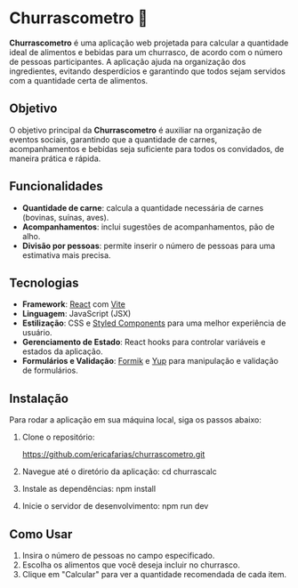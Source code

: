 # Churrascometro 🍖

**Churrascometro** é uma aplicação web projetada para calcular a quantidade ideal de alimentos e bebidas para um churrasco, de acordo com o número de pessoas participantes. A aplicação ajuda na organização dos ingredientes, evitando desperdícios e garantindo que todos sejam servidos com a quantidade certa de alimentos.


## Objetivo
O objetivo principal da **Churrascometro** é auxiliar na organização de eventos sociais, garantindo que a quantidade de carnes, acompanhamentos e bebidas seja suficiente para todos os convidados, de maneira prática e rápida.

## Funcionalidades
- **Quantidade de carne**: calcula a quantidade necessária de carnes (bovinas, suínas, aves).
- **Acompanhamentos**: inclui sugestões de acompanhamentos, pão de alho.
- **Divisão por pessoas**: permite inserir o número de pessoas para uma estimativa mais precisa.

## Tecnologias
- **Framework**: [React](https://reactjs.org/) com [Vite](https://vitejs.dev/)
- **Linguagem**: JavaScript (JSX)
- **Estilização**: CSS e [Styled Components](https://styled-components.com/) para uma melhor experiência de usuário.
- **Gerenciamento de Estado**: React hooks para controlar variáveis e estados da aplicação.
- **Formulários e Validação**: [Formik](https://formik.org/) e [Yup](https://github.com/jquense/yup) para manipulação e validação de formulários.


## Instalação
Para rodar a aplicação em sua máquina local, siga os passos abaixo:

1. Clone o repositório:
   
   https://github.com/ericafarias/churrascometro.git

2. Navegue até o diretório da aplicação:
    cd churrascalc
3. Instale as dependências:
   npm install
4. Inicie o servidor de desenvolvimento:
   npm run dev

## Como Usar
1. Insira o número de pessoas no campo especificado.
2. Escolha os alimentos que você deseja incluir no churrasco.
3. Clique em "Calcular" para ver a quantidade recomendada de cada item.

